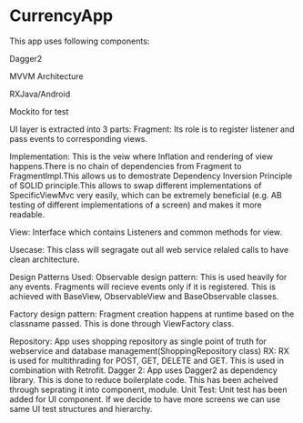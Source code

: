 # CurrencyApp
 
This app uses following components:

Dagger2

MVVM Architecture

RXJava/Android

Mockito for test

UI layer is extracted into 3 parts:
Fragment: Its role is to register listener and pass events to corresponding views.

Implementation: This is the veiw where Inflation and rendering of view happens.There is no chain of dependencies from Fragment to FragmentImpl.This allows us to demostrate Dependency Inversion Principle of SOLID principle.This allows to swap different implementations of SpecificViewMvc very easily, which can be extremely beneficial (e.g. AB testing of different implementations of a screen) and makes it more readable.

View: Interface which contains Listeners and common methods for view.

Usecase: This class will segragate out all web service relaled calls to have clean architecture.

Design Patterns Used:
Observable design pattern: This is used heavily for any events. Fragments will recieve events only if it is registered. This is achieved with BaseView, ObservableView and BaseObservable classes.

Factory design pattern: Fragment creation happens at runtime based on the classname passed. This is done through ViewFactory class.

Repository:
    App uses shopping repository as single point of truth for webservice and database 
    management(ShoppingRepository class)
RX:
   RX is used for multithrading for POST, GET, DELETE and GET. 
   This is used in combination with Retrofit.
Dagger 2:
   App uses Dagger2 as dependency library. This is done to reduce boilerplate code. 
   This has been acheived through seprating it 
   into component, module.
Unit Test:
 Unit test has been added for UI component. If we decide to have more screens we can use same UI test structures and hierarchy.
